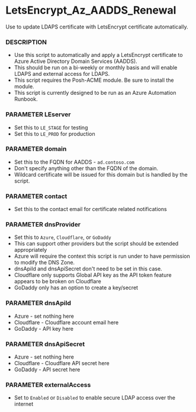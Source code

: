 # LetsEncrypt_Az_AADDS_Renewal
Use to update LDAPS certificate with LetsEncrypt certificate automatically.


### DESCRIPTION
- Use this script to automatically and apply a LetsEncrypt certificate to Azure Active Directory Domain Services (AADDS).
- This should be run on a bi-weekly or monthly basis and will enable LDAPS and external access for LDAPS.
- This script requires the Posh-ACME module. Be sure to install the module.
- This script is currently designed to be run as an Azure Automation Runbook.
### PARAMETER LEserver
- Set this to `LE_STAGE` for testing
- Set this to `LE_PROD` for production
### PARAMETER domain
- Set this to the FQDN for AADDS - `ad.contoso.com`
- Don't specify anything other than the FQDN of the domain.
- Wildcard certificate will be issued for this domain but is handled by the script.
### PARAMETER contact
- Set this to the contact email for certificate related notifications
### PARAMETER dnsProvider
- Set this to `Azure`, `Cloudflare`, or `GoDaddy`
- This can support other providers but the script should be extended appropriately
- Azure will require the context this script is run under to have permission to modify the DNS Zone.
- dnsApiId and dnsApiSecret don't need to be set in this case.
- Cloudflare only supports Global API key as the API token feature appears to be broken on Cloudflare
- GoDaddy only has an option to create a key/secret
### PARAMETER dnsApiId
- Azure - set nothing here
- Cloudflare - Cloudflare account email here
- GoDaddy - API key here
### PARAMETER dnsApiSecret
- Azure - set nothing here
- Cloudflare - Cloudflare API secret here
- GoDaddy - API secret here
### PARAMETER externalAccess
- Set to `Enabled` or `Disabled` to enable secure LDAP access over the internet
